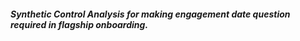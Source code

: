 ##### Synthetic Control Analysis for making engagement date question required in flagship onboarding. 
